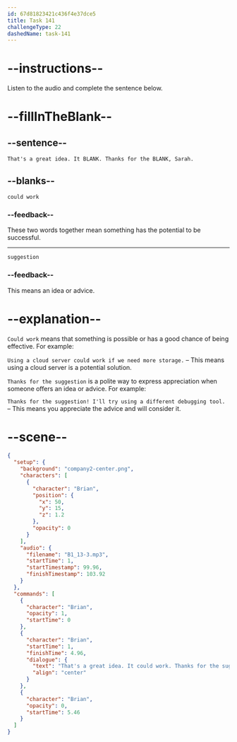 ```yaml
---
id: 67d81823421c436f4e37dce5
title: Task 141
challengeType: 22
dashedName: task-141
---
```


<!-- (Audio) Brian: That's a great idea. It could work. Thanks for the suggestion, Sarah. -->

# --instructions--

Listen to the audio and complete the sentence below.

# --fillInTheBlank--

## --sentence--

`That's a great idea. It BLANK. Thanks for the BLANK, Sarah.`

## --blanks--

`could work`  

### --feedback--  

These two words together mean something has the potential to be successful.  

---  

`suggestion`  

### --feedback--  

This means an idea or advice.  

# --explanation--  

`Could work` means that something is possible or has a good chance of being effective. For example:  

`Using a cloud server could work if we need more storage.` – This means using a cloud server is a potential solution.  

`Thanks for the suggestion` is a polite way to express appreciation when someone offers an idea or advice. For example:

`Thanks for the suggestion! I'll try using a different debugging tool.` – This means you appreciate the advice and will consider it.

# --scene--

```json
{
  "setup": {
    "background": "company2-center.png",
    "characters": [
      {
        "character": "Brian",
        "position": {
          "x": 50,
          "y": 15,
          "z": 1.2
        },
        "opacity": 0
      }
    ],
    "audio": {
      "filename": "B1_13-3.mp3",
      "startTime": 1,
      "startTimestamp": 99.96,
      "finishTimestamp": 103.92
    }
  },
  "commands": [
    {
      "character": "Brian",
      "opacity": 1,
      "startTime": 0
    },
    {
      "character": "Brian",
      "startTime": 1,
      "finishTime": 4.96,
      "dialogue": {
        "text": "That's a great idea. It could work. Thanks for the suggestion, Sarah.",
        "align": "center"
      }
    },
    {
      "character": "Brian",
      "opacity": 0,
      "startTime": 5.46
    }
  ]
}
```
